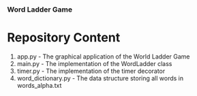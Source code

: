 ### Word Ladder Game
# Repository Content
1. app.py - The graphical application of the World Ladder Game
2. main.py - The implementation of the WordLadder class
3. timer.py - The implementation of the timer decorator
4. word_dictionary.py - The data structure storing all words in words_alpha.txt
